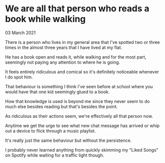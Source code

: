 # We are all that person who reads a book while walking
03 March 2021

There is a person who lives in my general area that I&#39;ve spotted two or three times in the almost three years that I have lived at my flat.

He has a book open and reads it, while walking and for the most part, seemingly not paying any attention to where he is going.

It feels entirely ridiculous and comical so it&#39;s definitely noticeable whenever I do spot him.

That behaviour is something I think I&#39;ve seen before at school where you would have that one kid seemingly glued to a book.

How that knowledge is used is beyond me since they never seem to do much else besides reading but that&#39;s besides the point.

As ridiculous as their actions seem, we&#39;re effectively all that person now.

Anytime we get the urge to see what new chat message has arrived or whip out a device to flick through a music playlist.

It&#39;s really just the same behaviour but without the persistence.

I probably never learned anything from quickly skimming my &#34;Liked Songs&#34; on Spotify while waiting for a traffic light though.
